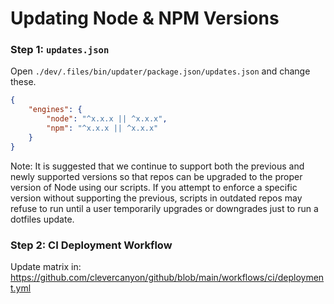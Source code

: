 # Updating Node & NPM Versions

### Step 1: `updates.json`

Open `./dev/.files/bin/updater/package.json/updates.json` and change these.

```json
{
	"engines": {
		"node": "^x.x.x || ^x.x.x",
		"npm": "^x.x.x || ^x.x.x"
	}
}
```

Note: It is suggested that we continue to support both the previous and newly supported versions so that repos can be upgraded to the proper version of Node using our scripts. If you attempt to enforce a specific version without supporting the previous, scripts in outdated repos may refuse to run until a user temporarily upgrades or downgrades just to run a dotfiles update.

### Step 2: CI Deployment Workflow

Update matrix in: <https://github.com/clevercanyon/github/blob/main/workflows/ci/deployment.yml>
